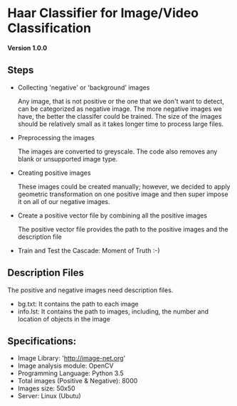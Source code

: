 # Haar Classifier for Image/Video Classification

**Version 1.0.0**

Steps
---

* Collecting 'negative' or 'background' images

	Any image, that is not positive or the one that we don't want to detect, can be categorized as negative image. The more negative images we have, the better the classifer could be trained. The size of the images should be relatively small as it takes longer time to process large files.

* Preprocessing the images

	The images are converted to greyscale. The code also removes any blank or unsupported image type.

* Creating positive images

	These images could be created manually; however, we decided to apply geometric transformation on one positive image and then super impose it on all of our negative images. 

* Create a positive vector file by combining all the positive images

	The positive vector file provides the path to the positive images and the description file

* Train and Test the Cascade: Moment of Truth :-)


Description Files
---

The positive and negative images need description files.
* bg.txt: It contains the path to each image
* info.lst: It contains the path to images, including, the number and location of objects in the image

Specifications: 
---

* Image Library: 'http://image-net.org'
* Image analysis module: OpenCV
* Programming Language: Python 3.5
* Total images (Positive & Negative): 8000
* Images size: 50x50
* Server: Linux (Ubutu)

